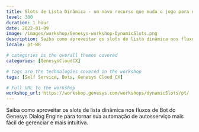 ```yaml
---
title: Slots de Lista Dinâmica - um novo recurso que muda o jogo para os fluxos de Bot do Genesys Dialog Engine
level: 300
duration: 1 hour
date: 2022-01-09
image: /images/workshop/Genesys-workshop-DynamicSlots.png
description: Saiba como aproveitar os slots de lista dinâmica nos fluxos de Bot do Genesys Dialog Engine para tornar sua automação de autosserviço mais fácil de gerenciar e mais intuitiva.
locale: pt-BR

# categories is the overall themes covered 
categories: [GenesysCloudCX]

# tags are the technologies covered in the workshop
tags: [Self Service, Bots, Genesys Cloud CX]

# Full URL to the workshop
workshop_url: https://workshop.genesys.com/workshops/dynamicSlots/pt/
---
```


Saiba como aproveitar os slots de lista dinâmica nos fluxos de Bot do Genesys Dialog Engine para tornar sua automação de autosserviço mais fácil de gerenciar e mais intuitiva.
